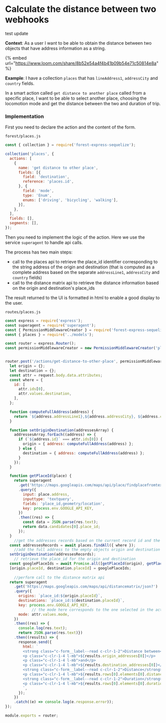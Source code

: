 # Calculate the distance between two webhooks

test update

**Context**: As a user I want to be able to obtain the distance between two objects that have address information as a string.

{% embed url="https://www.loom.com/share/8b52e54a4f4b41b09b54e71c50814e8a" %}

**Example**: I have a collection `places` that has `lineAddress1`, `addressCity` and `country` fields.

In a smart action called `get distance to another place` called from a specific place, I want to be able to select another place, choosing the locomotion mode and get the distance between the two and duration of trip.

### Implementation

First you need to declare the action and the content of the form.

`forest/places.js`

```jsx
const { collection } = require('forest-express-sequelize');

collection('places', {
  actions: [
    {
      name: 'get distance to other place',
      fields: [{
        field: 'destination',
        reference: 'places.id',
      }, {
        field: 'mode',
        type: 'Enum',
        enums: ['driving', 'bicycling', 'walking'],
      }],
    },
  ],
  fields: [],
  segments: [],
});
```

Then you need to implement the logic of the action. Here we use the service `superagent` to handle api calls.

The process has two main steps:

* call to the places api to retrieve the place\_id identifier corresponding to the string address of the origin and destination (that is computed as a complete address based on the separate `addressLine1`, `addressCity` and `country` fields)
* call to the distance matrix api to retrieve the distance information based on the origin and destination's place\_ids

The result returned to the UI is formatted in html to enable a good display to the user.

`routes/places.js`

```javascript
const express = require('express');
const superagent = require('superagent');
const { PermissionMiddlewareCreator } = require('forest-express-sequelize');
const { places } = require('../models');

const router = express.Router();
const permissionMiddlewareCreator = new PermissionMiddlewareCreator('places');


router.post('/actions/get-distance-to-other-place', permissionMiddlewareCreator.smartAction(), async (request, response, next) => {
  let origin = {};
  let destination = {};
  const attr = request.body.data.attributes;
  const where = {
    id: [
      attr.ids[0],
      attr.values.destination,
    ],
  };

  function computeFullAddress(address) {
    return `${address.addressLine1},${address.addressCity}, ${address.country}`;
  }

  function setOriginDestination(addressesArray) {
    addressesArray.forEach((address) => {
      if (`${address.id}` === attr.ids[0]) {
        origin = { address: computeFullAddress(address) };
      } else {
        destination = { address: computeFullAddress(address) };
      }
    });
  }

  function getPlaceId(place) {
    return superagent
      .get('https://maps.googleapis.com/maps/api/place/findplacefromtext/json?')
      .query({
        input: place.address,
        inputtype: 'textquery',
        fields: 'place_id,geometry/location',
        key: process.env.GOOGLE_API_KEY,
      })
      .then((res) => {
        const data = JSON.parse(res.text);
        return data.candidates[0].place_id;
      });
  }
	//get the addresses records based on the current record id and the selected destination id
  const addressesRecords = await places.findAll({ where });
	//add the full address to the empty objects origin and destination
  setOriginDestination(addressesRecords);
	// retrieve the place_id for the origin and destination
  const googlePlaceIds = await Promise.all([getPlaceId(origin), getPlaceId(destination)]);
  [origin.placeId, destination.placeId] = googlePlaceIds;
	
	//perform call to the distance matrix api
  return superagent
    .get('https://maps.googleapis.com/maps/api/distancematrix/json?')
    .query({
      origins: `place_id:${origin.placeId}`,
      destinations: `place_id:${destination.placeId}`,
      key: process.env.GOOGLE_API_KEY,
			// the mode here corresponds to the one selected in the action form
      mode: attr.values.mode,
    })
    .then((res) => {
      console.log(res.text);
      return JSON.parse(res.text)})
    .then((results) => {
      response.send({
        html: `
        <strong class="c-form__label--read c-clr-1-2">Distance between</strong>
        <p class="c-clr-1-4 l-mb">${results.origin_addresses[0]}</p>
        <p class="c-clr-1-4 l-mb">and</p>
        <p class="c-clr-1-4 l-mb">${results.destination_addresses[0]}</p>
        <strong class="c-form__label--read c-clr-1-2">Distance</strong>
        <p class="c-clr-1-4 l-mb">${results.rows[0].elements[0].distance.text}</p>
        <strong class="c-form__label--read c-clr-1-2">Duration</strong>
        <p class="c-clr-1-4 l-mb">${results.rows[0].elements[0].duration.text}</p>
        `,
      });
    })
    .catch((e) => console.log(e.response.error));
});

module.exports = router;
```
